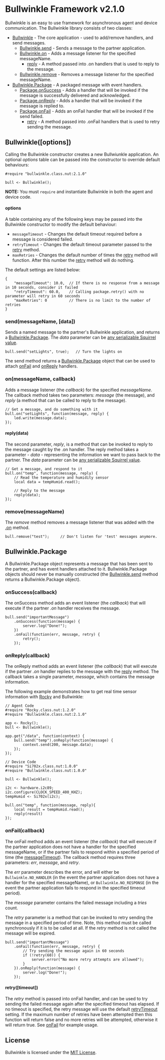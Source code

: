 # Bullwinkle Framework v2.1.0

Bullwinkle is an easy to use framework for asynchronous agent and device communication. The Bullwinkle library consists of two classes:

- [Bullwinkle](#bullwinkle) - The core application - used to add/remove handlers, and send messages.
  - [Bullwinkle.send](#bullwinkle_send) - Sends a message to the partner application.
  - [Bullwinkle.on](#bullwinkle_on) - Adds a message listener for the specified messageName.
    - [reply](#bullwinkle_on_reply) - A method passed into .on handlers that is used to reply to the message.
  - [Bullwinkle.remove](#bullwinkle_remove) - Removes a message listener for the specified messageName.
- [Bullwinkle.Package](#bullwinklepackage) - A packaged message with event handlers.
  - [Package.onSuccess](#onsuccesscallback) - Adds a handler that will be invoked if the message is successfully delivered and acknowledged.
  - [Package.onReply](#onreplycallback) - Adds a handler that will be invoked if the message is replied to.
  - [Package.onFail](#onfailcallback) - Adds an onFail handler that will be invoked if the send failed.
    - [retry](#retrytimeout) - A method passed into .onFail handlers that is used to retry sending the message.

<div id="bullwinkle"><h2>Bullwinkle([options])</h2></div>

Calling the Bullwinkle constructor creates a new Bullwiunkle application.  An optional *options* table can be passed into the constructor to override default behaviours:

```squirrel
#require "bullwinkle.class.nut:2.1.0"

bull <- Bullwinkle();
```

**NOTE:** You must `require` and instantiate Bullwinkle in both the agent and device code.

<div id="bullwinkle_options"><h4>options</h4></div>
A table containing any of the following keys may be passed into the Bullwinkle constructor to modify the default behaviour:

- ```messageTimeout``` - Changes the default timeout required before a message is considered failed.
- ```retryTimeout``` - Changes the default timeout parameter passed to the [retry](#retry) method.
- ```maxRetries``` - Changes the default number of times the [retry](#retry) method will function. After this number the [retry](#retry) method will do nothing.

The default settings are listed below:

```squirrel
{
    "messageTimeout": 10.0,  // If there is no response from a message in 10 seconds, consider it failed
    "retryTimeout": 60.0,    // Calling package.retry() with no parameter will retry in 60 seconds
    "maxRetries": 0          // There is no limit to the number of retries
}
```

<div id="bullwinkle_send"><h3>send(messageName, [data])</h3></div>

Sends a named message to the partner's Bullwinkle application, and returns a [Bullwinkle.Package](#package). The *data* parameter can be [any serializable Squirrel value](https://electricimp.com/docs/resources/serialisablesquirrel/).

```squirrel
bull.send("setLights", true);   // Turn the lights on
```

The send method returns a [Bullwinkle.Package](#package) object that can be used to attach [onFail](#onfailcallback) and [onReply](#onreplycallback) handlers.

<div id="bullwinkle_on"><h3>on(messageName, callback)</h3></div>

Adds a message listener (the *callback*) for the specified *messageName*. The callback method takes two parameters: *message* (the message), and *reply* (a method that can be called to reply to the message).

```squirrel
// Get a message, and do something with it
bull.on("setLights", function(message, reply) {
    led.write(message.data);
});
```

<div id="bullwinkle_on_reply"><h4>reply(data)</h4></div>

The second parameter, *reply*, is a method that can be invoked to reply to the message caught by the .on handler. The reply method takes a parameter - *data* - representing the information we want to pass back to the partner. The *data* parameter can be [any serializable Squirrel value](https://electricimp.com/docs/resources/serialisablesquirrel/).

```squirrel
// Get a message, and respond to it
bull.on("temp", function(message, reply) {
    // Read the temperature and humidity sensor
    local data = tempHumid.read();

    // Reply to the message
    reply(data);
});
```

<div id="bullwinkle_remove"><h3>remove(messageName)</h3></div>

The *remove* method removes a message listener that was added with the [.on](#bullwinkle_on) method.

```squirrel
bull.remove("test");     // Don't listen for 'test' messages anymore.
```

<div id="package"><h2>Bullwinkle.Package</h2></div>

A Bullwinkle.Package object represents a message that has been sent to the partner, and has event handlers attached to it. Bullwinkle.Package objects should never be manually constructed (the [Bullwinkle.send](#bullwinkle_send) method returns a Bullwinkle.Package object).

<div id="onsuccesscallback"><h3>onSuccess(callback)</h3></div>

The onSuccess method adds an event listener (the *callback*) that will execute if the partner *.on* handler receives the message.

```squirrel
bull.send("importantMessage")
    .onSuccess(function(message) {
        server.log("Done!");
    })
    .onFail(function(err, message, retry) {
        retry();
    });
```

<div id="onreplycallback"><h3>onReply(callback)</h3></div>

The onReply method adds an event listener (the *callback*) that will execute if the partner *.on* handler replies to the message with the [reply](#bullwinkle_on_reply) method. The callback takes a single parameter, *message*, which contains the message information.

The following example demonstrates how to get real time sensor information with [Rocky](https://github.com/electricimp/rocky) and Bullwinkle:

```squirrel
// Agent Code
#require "Rocky.class.nut:1.2.0"
#require "Bullwinkle.class.nut:2.1.0"

app <- Rocky();
bull <- Bullwinkle();

app.get("/data", function(context) {
    bull.send("temp").onReply(function(message) {
        context.send(200, message.data);
    });
});
```

```squirrel
// Device Code
#require "Si702x.class.nut:1.0.0"
#require "Bullwinkle.class.nut:1.0.0"

bull <- Bullwinkle();

i2c <- hardware.i2c89;
i2c.configure(CLOCK_SPEED_400_KHZ);
tempHumid <- Si702x(i2c);

bull.on("temp", function(message, reply){
    local result = tempHumid.read();
    reply(result)
});
```

<div id="onfailcallback"><h3>onFail(callback)</h3></div>

The onFail method adds an event listener (the *callback*) that will  execute if the partner application does not have a handler for the specified messageName, or if the partner fails to respond within a specified period of time (the [messageTimeout](#bullwinkle_options)). The callback method requires three parameters: *err*, *message*, and *retry*.

The *err* parameter describes the error, and will either be `Bullwinkle.NO_HANDLER` (in the event the partner application does not have a handler for the specified messageName), or `Bullwinkle.NO_RESPONSE` (in the event the partner application fails to respond in the specified timeout period).

The *message* parameter contains the failed message including a *tries* count.

The *retry* parameter is a method that can be invoked to retry sending the message in a specified period of time. Note, this method must be called synchronously if it is to be called at all. If the *retry* method is not called the message will be expired.

```squirrel
bull.send("importantMessage")
    .onFail(function(err, message, retry) {
        // Try sending the message again in 60 seconds
        if (!retry(60)) {
            server.error("No more retry attempts are allowed");
        }
    }).onReply(function(message) {
        server.log("Done!");
    });
```

<div id="retrytimeout"><h4>retry([timeout])</h4></div>

The *retry* method is passed into onFail handler, and can be used to try sending the failed message again after the specified timeout has elapsed. If no timeout is specified, the retry message will use the default [retryTimeout](#bullwinkle_options) setting. If the maximum number of retries have been attempted then this function will return false and no more retries will be attempted, otherwise it will return true. See [onFail](#onfailcallback) for example usage.

## License

Bullwinkle is licensed under the [MIT License](./LICENSE).
